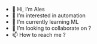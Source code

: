 - 👋 Hi, I’m Ales
- 👀 I’m interested in automation
- 🌱 I’m currently learning ML
- 💞️ I’m looking to collaborate on ?
- 📫 How to reach me ?

<!---
potocnik/potocnik is a ✨ special ✨ repository because its `README.md` (this file) appears on your GitHub profile.
You can click the Preview link to take a look at your changes.
--->
